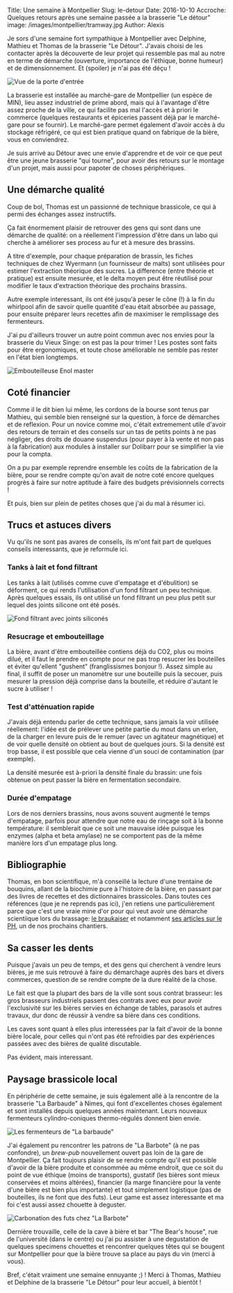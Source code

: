 Title: Une semaine à Montpellier
Slug: le-detour
Date: 2016-10-10
Accroche: Quelques retours après une semaine passée a la brasserie "Le détour"
image: /images/montpellier/tramway.jpg
Author: Alexis

Je sors d'une semaine fort sympathique à Montpellier avec Delphine, Mathieu et Thomas de la brasserie "Le Détour". J'avais choisi de les contacter après la découverte de leur projet qui ressemble pas mal au notre en terme de démarche (ouverture, importance de l'éthique, bonne humeur) et de dimensionnement. Et (spoiler) je n'ai pas été déçu !

![Vue de la porte d'entrée](/images/montpellier/ledetour-porte.jpg)

La brasserie est installée au marché-gare de Montpellier (un espèce de MIN), lieu
assez industriel de prime abord, mais qui à l'avantage d'être assez proche de la ville,
ce qui facilite pas mal l'accès et à priori le commerce (quelques restaurants et
épiceries passent déjà par le marché-gare pour se fournir). Le marché-gare
permet également d'avoir accès à du stockage réfrigéré, ce qui est bien pratique
quand on fabrique de la bière, vous en conviendrez.

Je suis arrivé au Détour avec une envie d'apprendre et de voir ce que peut être
une jeune brasserie "qui tourne", pour avoir des retours sur le montage d'un projet,
mais aussi pour papoter de choses périphériques.

## Une démarche qualité

Coup de bol, Thomas est un passionné de technique brassicole, ce qui à permi
des échanges assez instructifs.

Ça fait énormement plaisir de retrouver des gens qui sont dans une démarche de
qualité: on a réellement l'impression d'être dans un labo qui cherche à
améliorer ses process au fur et à mesure des brassins.

A titre d'exemple, pour chaque préparation de brassin, les fiches techniques de chez Wyermann (un fournisseur de malts) sont utilisées pour estimer l'extraction théorique des sucres. La
difference (entre théorie et pratique) est ensuite mesurée, et le delta moyen peut être
réutilisé pour modifier le taux d'extraction théorique des prochains brassins.

Autre exemple interessant, ils ont été jusqu'à peser le cône (!) à la fin du whirlpool
afin de savoir quelle quantité d'eau était absorbée au passage, pour ensuite préparer
leurs recettes afin de maximiser le remplissage des fermenteurs.

J'ai pu d'ailleurs trouver un autre point commun avec nos envies pour la brasserie du Vieux Singe: on est pas la pour trimer ! Les postes sont faits pour être ergonomiques, et toute chose améliorable ne semble pas rester en l'état bien longtemps.

![Embouteilleuse Enol master](/images/montpellier/embouteilleuse.jpg)

## Coté financier

Comme il le dit bien lui même, les cordons de la bourse sont tenus par Mathieu, qui
semble bien renseigné sur la question, à force de démarches et de reflexion. Pour un
novice comme moi, c'était extremement utile d'avoir des retours de terrain et des
conseils sur un tas de petits points à ne pas négliger, des droits de douane suspendus
(pour payer à la vente et non pas à la fabrication) aux modules à installer sur Dolibarr
pour se simplifier la vie pour la compta.

On a pu par exemple reprendre ensemble les coûts de la fabrication de la bière,
pour se rendre compte qu'on avait de notre coté encore quelques progrès à faire
sur notre aptitude à faire des budgets prévisionnels corrects !

Et puis, bien sur plein de petites choses que j'ai du mal à résumer ici.

## Trucs et astuces divers

Vu qu'ils ne sont pas avares de conseils, ils m'ont fait part de quelques
conseils interessants, que je reformule ici.

### Tanks à lait et fond filtrant

Les tanks à lait (utilisés comme cuve d'empatage et d'ébulition) se déforment,
ce qui rends l'utilisation d'un fond filtrant un peu technique. Après quelques
essais, ils ont utilisé un fond filtrant un peu plus petit sur lequel des
joints silicone ont été posés.

![Fond filtrant avec joints siliconés](/images/montpellier/ledetour-fond-filtrant.jpg)

### Resucrage et embouteillage

La bière, avant d'être embouteillée contiens déjà du CO2, plus ou moins dilué,
et il faut le prendre en compte pour ne pas trop resucrer les bouteilles et
éviter qu'ellent "gushent" (franglissismes bonjour !). Assez simple au final,
il suffit de poser un manomètre sur une bouteille puis la secouer, puis mesurer
la pression déjà comprise dans la bouteille, et réduire d'autant le sucre à
utiliser !


### Test d'atténuation rapide

J'avais déjà entendu parler de cette technique, sans jamais la voir utilisée
réellement: l'idée est de prélever une petite partie du mout dans un erlen, de
la charger en levure puis de le remuer (avec un agitateur magnétique) et de voir
quelle densité on obtient au bout de quelques jours. Si la densité est trop
basse, il est possible que cela vienne d'un souci de contamination (par exemple).

La densité mesurée est à-priori la densité finale du brassin: une fois obtenue
on peut passer la bière en fermentation secondaire.

### Durée d'empatage

Lors de nos derniers brassins, nous avons souvent augmenté le temps d'empatage,
parfois pour attendre que notre eau de rinçage soit à la bonne température: il
semblerait que ce soit une mauvaise idée puisque les enzymes (alpha et beta
amylase) ne se comportent pas de la même manière lors d'un empatage plus long.

## Bibliographie

Thomas, en bon scientifique, m'à conseillé la lecture d'une trentaine de
bouquins, allant de la biochimie pure à l'histoire de la bière, en passant par
des livres de recettes et des dictionnaires brassicoles. Dans toutes ces
références (que je ne reprends pas ici), j'en retiens une particulièrement parce
que c'est une vraie mine d'or pour qui veut avoir une démarche scientiique lors
du brassage: [le braukaiser](http://braukaiser.com/wiki/index.php) et notamment
[ses articles sur le PH](http://braukaiser.com/wiki/index.php?title=Mash_pH_control), un de nos prochains chantiers.

## Sa casser les dents

Puisque j'avais un peu de temps, et des gens qui cherchent à vendre leurs bières,
je me suis retrouvé à faire du démarchage auprès des bars et divers commerces,
question de se rendre compte de la dure réalité de la chose.

Le fait est que la plupart des bars de la ville sont sous contrat brasseur: les
gros brasseurs industriels passent des contrats avec eux pour avoir
l'exclusivité sur les bières servies en échange de tables, parasols et autres
travaux, dur donc de réussir à vendre sa bière dans ces conditions.

Les caves sont quant à elles plus interessées par la fait d'avoir de la bonne
bière locale, pour celles qui n'ont pas été refroidies par des expériences
passées avec des bières de qualité discutable.

Pas évident, mais interessant.

## Paysage brassicole local

En périphérie de cette semaine, je suis également allé à la rencontre de la
brasserie "La Barbaude" à Nimes, qui font d'excellentes choses également et sont
installés depuis quelques années maintenant. Leurs nouveaux fermenteurs
cylindro-coniques thermo-régulés donnent bien envie.

![Les fermenteurs de "La barbaude"](/images/montpellier/fermenteurs-barbaude.jpg)

J'ai également pu rencontrer les patrons de "La Barbote" (à ne pas confondre), un
*brew-pub* nouvellement ouvert pas loin de la gare de Montpellier. Ça fait toujours
plaisir de se rendre compte qu'il est possible d'avoir de la bière produite et
consommée au même endroit, que ce soit du point de vue éthique (moins de transports),
gustatif (les bières sont mieux conservées et moins altérées), financier (la marge
financière pour la vente d'une bière est bien plus importante) et tout simplement
logistique (pas de bouteilles, ils ne font que des futs). Leur game est assez
interessante et ma foi c'est aussi assez chouette à deguster.

![Carbonation des futs chez "La Barbote"](/images/montpellier/carbo-futs-barbote-install.jpg)

Dernière trouvaille, celle de la cave à bière et bar "The Bear's house", rue de
l'université (dans le centre) ou j'ai pu assister à une degustation de quelques
specimens chouettes et rencontrer quelques têtes qui se bougent sur Montpellier
pour que la bière trouve sa place au pays du vin (merci à vous).

Bref, c'était vraiment une semaine ennuyante ;) ! Merci à Thomas, Mathieu et
Delphine de la brasserie "Le Détour" pour leur accueil, à bientôt !
